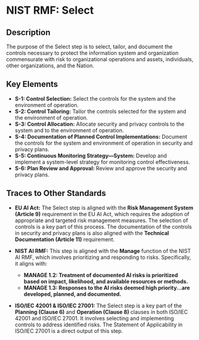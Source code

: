 # NIST RMF: Select

## Description

The purpose of the Select step is to select, tailor, and document the controls necessary to protect the information system and organization commensurate with risk to organizational operations and assets, individuals, other organizations, and the Nation.

## Key Elements

*   **S-1: Control Selection:** Select the controls for the system and the environment of operation.
*   **S-2: Control Tailoring:** Tailor the controls selected for the system and the environment of operation.
*   **S-3: Control Allocation:** Allocate security and privacy controls to the system and to the environment of operation.
*   **S-4: Documentation of Planned Control Implementations:** Document the controls for the system and environment of operation in security and privacy plans.
*   **S-5: Continuous Monitoring Strategy—System:** Develop and implement a system-level strategy for monitoring control effectiveness.
*   **S-6: Plan Review and Approval:** Review and approve the security and privacy plans.

## Traces to Other Standards

*   **EU AI Act:** The Select step is aligned with the **Risk Management System (Article 9)** requirement in the EU AI Act, which requires the adoption of appropriate and targeted risk management measures. The selection of controls is a key part of this process. The documentation of the controls in security and privacy plans is also aligned with the **Technical Documentation (Article 11)** requirement.

*   **NIST AI RMF:** This step is aligned with the **Manage** function of the NIST AI RMF, which involves prioritizing and responding to risks. Specifically, it aligns with:
    *   **MANAGE 1.2: Treatment of documented AI risks is prioritized based on impact, likelihood, and available resources or methods.**
    *   **MANAGE 1.3: Responses to the AI risks deemed high priority...are developed, planned, and documented.**

*   **ISO/IEC 42001 & ISO/IEC 27001:** The Select step is a key part of the **Planning (Clause 6)** and **Operation (Clause 8)** clauses in both ISO/IEC 42001 and ISO/IEC 27001. It involves selecting and implementing controls to address identified risks. The Statement of Applicability in ISO/IEC 27001 is a direct output of this step.

